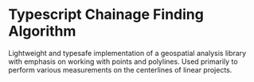 # Typescript Chainage Finding Algorithm

Lightweight and typesafe implementation of a geospatial analysis library with emphasis on working with points and polylines. Used primarily to perform various measurements on the centerlines of linear projects.